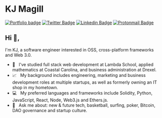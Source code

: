 # KJ Magill
[![Portfolio badge](https://img.shields.io/badge/Portfolio-kjmagill.com-358af2.svg)](https://kjmagill.com) [![Twitter Badge](https://img.shields.io/badge/-@kjmagill-1ca0f1?style=flat-square&labelColor=1ca0f1&logo=twitter&logoColor=white&link=https://twitter.com/kjmagill)](https://twitter.com/kjmagill) [![Linkedin Badge](https://img.shields.io/badge/-kjmagill-blue?style=flat-square&logo=Linkedin&logoColor=white&link=https://www.linkedin.com/in/kjmagill/)](https://www.linkedin.com/in/kjmagill/) [![Protonmail Badge](https://img.shields.io/badge/-kjmagill@protonmail.com-494949?style=flat-square&logo=Protonmail&logoColor=white&link=mailto:kjmagill@protonmail.com)](mailto:kjmagill@protonmail.com)

## Hi 👋, 
I'm KJ, a software engineer interested in OSS, cross-platform frameworks and Web 3.0.

- 🏫 &nbsp; I've studied full stack web development at Lambda School, applied mathematics at Coastal Carolina, and business administration at Drexel.
- 📈 &nbsp; My background includes engineering, marketing and business development roles at multiple startups, as well as formerly owning an IT shop in my hometown.
- 💻 &nbsp; My preferred languages and frameworks include Solidity, Python, JavaScript, React, Node, Web3.js and Ethers.js.
- 💬 &nbsp; Ask me about: new &amp; future tech, basketball, surfing, poker, Bitcoin, DAO governance and startup culture.
